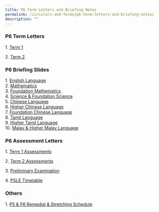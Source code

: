 ```yaml
---
title: P6 Term Letters and Briefing Notes
permalink: /circulars-and-forms/p6-term-letters-and-briefing-notes/
description: ""
---
```

### P6 Term Letters

1. [Term 1](/files/2023%20P6%20Term%201%20Letter.pdf)

2. [Term 2](/files/2023%20P6%20Term%202%20Letter.pdf)

### P6 Briefing Slides

1. [English Language](/files/2023%20P6%20English%20Language.pdf)  
2. [Mathematics](/files/2023%20P6%20Mathematics.pdf)  
3. [Foundation Mathematics](/files/2023%20P6%20Foundation%20Mathematics.pdf)  
4. [Science & Foundation Science](/files/2023%20P6%20Science%20%20Foundation%20Science.pdf)  
5. [Chinese Language](/files/2023%20P6%20Chinese%20Language.pdf)  
6. [Higher Chinese Language](/files/2023%20P6%20Higher%20Chinese%20Language.pdf)  
7. [Foundation Chinese Language](/files/2023%20P6%20Foundation%20Chinese%20Language.pdf)  
8. [Tamil Language](/files/2023%20P6%20Tamil%20Language.pdf)  
9. [Higher Tamil Language](/files/2023%20P6%20Higher%20Tamil%20Language.pdf)  
10. [Malay & Higher Malay Language](/files/2023%20P6%20Malay%20%20Higher%20Malay%20Language.pdf)  
  

### P6 Assessment Letters


1. [Term 1 Assessments](/files/P6%20Term%201%20Assessment%20Letter.pdf)  

2. [Term 2 Assessments](/files/2023%20P6%20Term%202%20Assessment%20Letter.pdf)

3. [Preliminary Examination](/files/p6%20term%203%20assesment.pdf)

4. [PSLE Timetable](/files/psle%20timetable.pdf)
 



### Others

1. [P5 & P6 Remedial & Stretching Schedule](/files/p5%20and%20p6%20remedial%20&%20stretching%20schedule%20(sem%201)%20(updated%2010%20may%2023)%20(1).pdf)